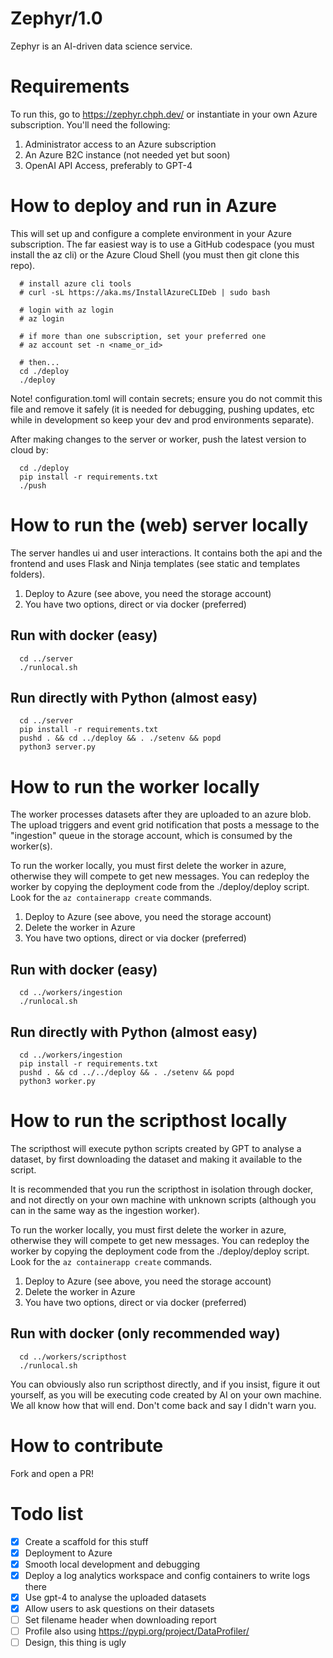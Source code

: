 # Zephyr/1.0

Zephyr is an AI-driven data science service.



# Requirements

To run this, go to https://zephyr.chph.dev/ or instantiate in your own Azure subscription. You'll need the following:

1. Administrator access to an Azure subscription
1. An Azure B2C instance (not needed yet but soon)
1. OpenAI API Access, preferably to GPT-4



# How to deploy and run in Azure

This will set up and configure a complete environment in your Azure subscription. The far easiest way is to use a GitHub codespace (you must install the az cli) or the Azure Cloud Shell (you must then git clone this repo).

```
  # install azure cli tools
  # curl -sL https://aka.ms/InstallAzureCLIDeb | sudo bash

  # login with az login
  # az login

  # if more than one subscription, set your preferred one
  # az account set -n <name_or_id>

  # then...
  cd ./deploy
  ./deploy
```

Note! configuration.toml will contain secrets; ensure you do not commit this file and remove it safely (it is needed for debugging, pushing updates, etc while in development so keep your dev and prod environments separate).

After making changes to the server or worker, push the latest version to cloud by:

```
  cd ./deploy
  pip install -r requirements.txt
  ./push
```



# How to run the (web) server locally

The server handles ui and user interactions. It contains both the api
and the frontend and uses Flask and Ninja templates (see static and templates folders).

1. Deploy to Azure (see above, you need the storage account)
1. You have two options, direct or via docker (preferred)

## Run with docker (easy)

```
  cd ../server
  ./runlocal.sh
```

## Run directly with Python (almost easy)

```
  cd ../server
  pip install -r requirements.txt
  pushd . && cd ../deploy && . ./setenv && popd
  python3 server.py
```



# How to run the worker locally

The worker processes datasets after they are uploaded to an azure blob. The upload triggers and event grid notification that posts a message to the "ingestion" queue in the storage account, which is consumed by the worker(s).

To run the worker locally, you must first delete the worker in azure, otherwise they will compete to get new messages. You can redeploy the worker by copying the deployment code from the ./deploy/deploy script. Look for the `az containerapp create` commands.

1. Deploy to Azure (see above, you need the storage account)
1. Delete the worker in Azure
1. You have two options, direct or via docker (preferred)

## Run with docker (easy)

```
  cd ../workers/ingestion
  ./runlocal.sh
```

## Run directly with Python (almost easy)

```
  cd ../workers/ingestion
  pip install -r requirements.txt
  pushd . && cd ../../deploy && . ./setenv && popd
  python3 worker.py
```


# How to run the scripthost locally

The scripthost will execute python scripts created by GPT to analyse a dataset, by first downloading the dataset and making it available to the script.

It is recommended that you run the scripthost in isolation through docker, and not directly on your own machine with unknown scripts (although you can in the same way as the ingestion worker).

To run the worker locally, you must first delete the worker in azure, otherwise they will compete to get new messages. You can redeploy the worker by copying the deployment code from the ./deploy/deploy script. Look for the `az containerapp create` commands.

1. Deploy to Azure (see above, you need the storage account)
1. Delete the worker in Azure
1. You have two options, direct or via docker (preferred)

## Run with docker (only recommended way)

```
  cd ../workers/scripthost
  ./runlocal.sh
```

You can obviously also run scripthost directly, and if you insist, figure it out yourself, as you will be executing code created by AI on your own machine. We all know how that will end. Don't come back and say I didn't warn you.



# How to contribute

Fork and open a PR!



# Todo list

- [x] Create a scaffold for this stuff
- [x] Deployment to Azure
- [x] Smooth local development and debugging
- [x] Deploy a log analytics workspace and config containers to write logs there
- [x] Use gpt-4 to analyse the uploaded datasets
- [x] Allow users to ask questions on their datasets
- [ ] Set filename header when downloading report
- [ ] Profile also using https://pypi.org/project/DataProfiler/
- [ ] Design, this thing is ugly